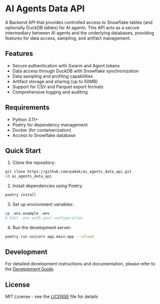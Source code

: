 # AI Agents Data API

A Backend API that provides controlled access to Snowflake tables (and optionally DuckDB tables) for AI agents. This API acts as a secure intermediary between AI agents and the underlying databases, providing features for data access, sampling, and artifact management.

## Features

- Secure authentication with Swarm and Agent tokens
- Data access through DuckDB with Snowflake synchronization
- Data sampling and profiling capabilities
- Artifact storage and sharing (up to 50MB)
- Support for CSV and Parquet export formats
- Comprehensive logging and auditing

## Requirements

- Python 3.11+
- Poetry for dependency management
- Docker (for containerization)
- Access to Snowflake database

## Quick Start

1. Clone the repository:
```bash
git clone https://github.com/padak/ai_agents_data_api.git
cd ai_agents_data_api
```

2. Install dependencies using Poetry:
```bash
poetry install
```

3. Set up environment variables:
```bash
cp .env.example .env
# Edit .env with your configuration
```

4. Run the development server:
```bash
poetry run uvicorn app.main:app --reload
```

## Development

For detailed development instructions and documentation, please refer to the [Development Guide](docs/development.md).

## License

MIT License - see the [LICENSE](LICENSE) file for details 